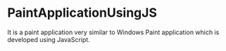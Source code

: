 # PaintApplicationUsingJS

It is a paint application very similar to Windows Paint application which is developed using JavaScript.
